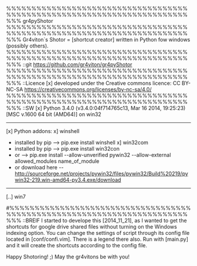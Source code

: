 %%%%%%%%%%%%%%%%%%%%%%%%%%%%%%%%%%%%%%%%%%%%%%%%%%%%%%%%%%%%%%%%%%%%%%%%%%%
 gr4pyShotor
%%%%%%%%%%%%%%%%%%%%%%%%%%%%%%%%%%%%%%%%%%%%%%%%%%%%%%%%%%%%%%%%%%%%%%%%%%%
 Gr4viton`s Shotor = [shortcut creator] written in Python fow windows (possibly others).
%%%%%%%%%%%%%%%%%%%%%%%%%%%%%%%%%%%%%%%%%%%%%%%%%%%%%%%%%%%%%%%%%%%%%%%%%%%
::git
https://github.com/gr4viton/gr4pyShotor
%%%%%%%%%%%%%%%%%%%%%%%%%%%%%%%%%%%%%%%%%%%%%%%%%%%%%%%%%%%%%%%%%%%%%%%%%%%
::Licence
[x] developed under the Creative commons licence:
CC BY-NC-SA 
https://creativecommons.org/licenses/by-nc-sa/4.0/
%%%%%%%%%%%%%%%%%%%%%%%%%%%%%%%%%%%%%%%%%%%%%%%%%%%%%%%%%%%%%%%%%%%%%%%%%%%
::SW
[x] Python 3.4.0 (v3.4.0:04f714765c13, Mar 16 2014, 19:25:23) [MSC v.1600 64 bit (AMD64)] on win32
____________________________________________________
[x] Python addons:
x] winshell
 - installed by pip
  --> pip.exe install winshell
x] win32com
 - installed by pip
  --> pip.exe install win32con
 - or
  --> pip.exe install --allow-unverified pywin32 --allow-external allowed_modules name_of_module
 - or download here
  -- http://sourceforge.net/projects/pywin32/files/pywin32/Build%20219/pywin32-219.win-amd64-py3.4.exe/download
____________________________________________________
[..] win7

#%%%%%%%%%%%%%%%%%%%%%%%%%%%%%%%%%%%%%%%%%%%%%%%%%%%%%%%%%%%%%%%%%%%%%%%%%%%
::BREIF
I started to develope this [2014_11_21], as I wanted to get the shortcuts for google drive shared files without turning on the Windows indexing option.
You can change the settings of script through its config file located in [conf/confi.vim]. There is a legend there also.
Run with [main.py] and it will create the shortcuts according to the config file.

Happy Shotoring! ;)
May the gr4vitons be with you!
